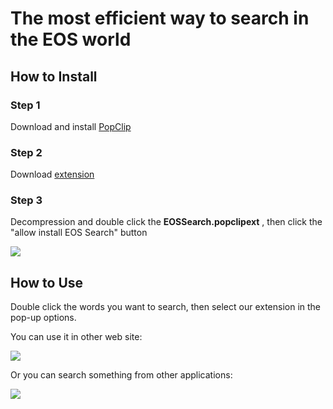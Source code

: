 # The most efficient way to search in the EOS world

 ## How to Install

### Step 1

Download and install [PopClip](https://pilotmoon.com/popclip/)

### Step 2

Download [extension](https://github.com/BlockABC/PopClip_Extensions/releases/download/v1.0/EOSSearch.popclipext.zip)

### Step 3

Decompression and double click the __EOSSearch.popclipext__ , then click the "allow install EOS Search" button

![](https://raw.githubusercontent.com/BlockABC/PopClip_Extensions/master/Resource/authorization.png)



## How to Use

Double click the words you want to search, then select our extension in the pop-up options.

You can use it in other web site:

![](https://raw.githubusercontent.com/BlockABC/PopClip_Extensions/master/Resource/from_explorer.gif)



Or you can search something from other applications: 

![](https://raw.githubusercontent.com/BlockABC/PopClip_Extensions/master/Resource/from_txt.gif)



